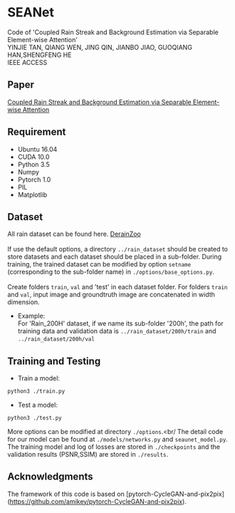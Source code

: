 # SEANet
Code of 'Coupled Rain Streak and Background Estimation via Separable Element-wise Attention'<br/>
YINJIE TAN, QIANG WEN, JING QIN, JIANBO JIAO, GUOQIANG HAN,SHENGFENG HE<br/>
IEEE ACCESS

## Paper
[Coupled Rain Streak and Background Estimation via Separable Element-wise Attention](https://ieeexplore.ieee.org/stamp/stamp.jsp?arnumber=8963735)

## Requirement
- Ubuntu 16.04 
- CUDA 10.0
- Python 3.5
- Numpy
- Pytorch 1.0
- PIL
- Matplotlib
## Dataset
All rain dataset can be found here. [DerainZoo](https://github.com/nnUyi/DerainZoo)<br/><br/>
If use the default options, a directory `../rain_dataset` should be created to store datasets and each dataset should be placed
in a sub-folder. During training, the trained dataset can be modified by option `setname` (corresponding to the sub-folder name)
in `./options/base_options.py`.<br/>
<br/>
Create folders `train`, `val` and 'test' in each dataset folder. For folders `train` and `val`, input image and groundtruth image
are concatenated in width dimension.

- Example:<br/>
For 'Rain_200H' dataset, if we name its sub-folder '200h', the path for training data and validation data is 
`../rain_dataset/200h/train` and `../rain_dataset/200h/val`

## Training and Testing
- Train a model:
``` bash
python3 ./train.py 
``` 
- Test a model:
``` bash
python3 ./test.py 
``` 
More options can be modified at directory `./options`.<br/
The detail code for our model can be found at `./models/networks.py` and `seaunet_model.py`.
The training model and log of losses are stored in `./checkpoints` and the validation results (PSNR,SSIM) 
are stored in `./results`.

## Acknowledgments
The framework of this code is based on [pytorch-CycleGAN-and-pix2pix] (https://github.com/amikey/pytorch-CycleGAN-and-pix2pix).<br/>
